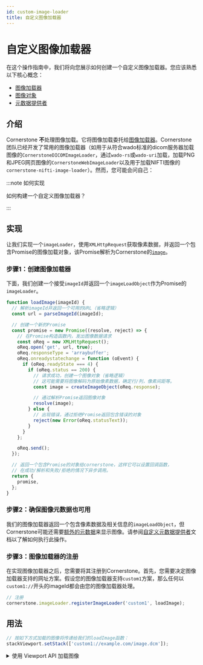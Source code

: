 ```yaml
---
id: custom-image-loader
title: 自定义图像加载器
---
```


# 自定义图像加载器

在这个操作指南中，我们将向您展示如何创建一个自定义图像加载器。您应该熟悉以下核心概念：

- [图像加载器](../1-concepts/cornerstone-core/imageLoader.md)
- [图像对象](../1-concepts/cornerstone-core/images.md)
- [元数据提供者](../1-concepts/cornerstone-core/metadataProvider.md)

## 介绍

Cornerstone **不**处理图像加载。它将图像加载委托给[图像加载器](../1-concepts/cornerstone-core/imageLoader.md)。Cornerstone团队已经开发了常用的图像加载器（如用于从符合wado标准的dicom服务器加载图像的`CornerstoneDICOMImageLoader`，通过`wado-rs`或`wado-uri`加载，加载PNG和JPEG网页图像的`CornerstoneWebImageLoader`以及用于加载NIFTI图像的`cornerstone-nifti-image-loader`）。然而，您可能会问自己：

:::note 如何实现

如何构建一个自定义图像加载器？

:::

## 实现

让我们实现一个`imageLoader`，使用`XMLHttpRequest`获取像素数据，并返回一个包含Promise的图像加载对象，该Promise解析为Cornerstone的[`image`](../1-concepts/cornerstone-core/images.md)。

### 步骤1：创建图像加载器

下面，我们创建一个接受`imageId`并返回一个`imageLoadObject`作为Promise的`imageLoader`。

```js
function loadImage(imageId) {
  // 解析imageId并返回一个可用的URL（省略逻辑）
  const url = parseImageId(imageId);

  // 创建一个新的Promise
  const promise = new Promise((resolve, reject) => {
    // 在Promise构造函数内，发出图像数据请求
    const oReq = new XMLHttpRequest();
    oReq.open('get', url, true);
    oReq.responseType = 'arraybuffer';
    oReq.onreadystatechange = function (oEvent) {
      if (oReq.readyState === 4) {
        if (oReq.status == 200) {
          // 请求成功，创建一个图像对象（省略逻辑）
          // 这可能需要将图像解码为原始像素数据，确定行/列，像素间距等。
          const image = createImageObject(oReq.response);

          // 通过解析Promise返回图像对象
          resolve(image);
        } else {
          // 出现错误，通过拒绝Promise返回包含错误的对象
          reject(new Error(oReq.statusText));
        }
      }
    };

    oReq.send();
  });

  // 返回一个包含Promise的对象给cornerstone，这样它可以设置回调函数，
  // 在成功/解析和失败/拒绝的情况下异步调用。
  return {
    promise,
  };
}
```

### 步骤2：确保图像元数据也可用

我们的图像加载器返回一个包含像素数据及相关信息的`imageLoadObject`，但Cornerstone可能还需要[额外的元数据](../1-concepts/cornerstone-core/metadataProvider.md)来显示图像。请参阅[自定义元数据提供者](custom-metadata-provider.md)文档以了解如何执行此操作。

### 步骤3：图像加载器的注册

在实现图像加载器之后，您需要将其注册到Cornerstone。首先，您需要决定图像加载器支持的网址方案。假设您的图像加载器支持`custom1`方案，那么任何以`custom1://`开头的imageId都会由您的图像加载器处理。

```js
// 注册
cornerstone.imageLoader.registerImageLoader('custom1', loadImage);
```

## 用法

```js
// 按如下方式加载的图像将传递给我们的loadImage函数：
stackViewport.setStack(['custom1://example.com/image.dcm']);
```

<details>
<summary>
使用 Viewport API 加载图像
</summary>

在早期版本的Cornerstone中，您可以使用`loadImage`或`loadAndCacheImage`加载图像。然而，在`Cornerstone3D`中，此任务可以使用`Viewports` APIs来完成。

</details>